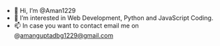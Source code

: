 - 👋 Hi, I’m @Aman1229
- 👀 I’m interested in Web Development, Python and JavaScript Coding. 
- 📫 In case you want to contact email me on @amanguptadbg1229@gmail.com

<!---
Aman1229/Aman1229 is a ✨ special ✨ repository because its `README.md` (this file) appears on your GitHub profile.
You can click the Preview link to take a look at your changes.
--->
